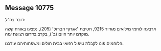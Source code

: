 ## Message 10775

דובר צה"ל:

ארבעה לוחמי מילואים מגדוד 9215, חטיבת ׳אגרוף הברזל׳ (205), נפצעו באורח קשה מוקדם יותר היום (ב׳), בקרב בדרום רצועת עזה.

הלוחמים פונו לקבלת טיפול רפואי בבית חולים ומשפחותיהם עודכנו.

